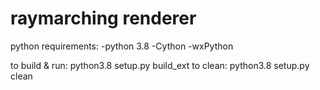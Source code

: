 # raymarching renderer

python requirements:
    -python 3.8
    -Cython
    -wxPython

to build & run: python3.8 setup.py build_ext
to clean: python3.8 setup.py clean
